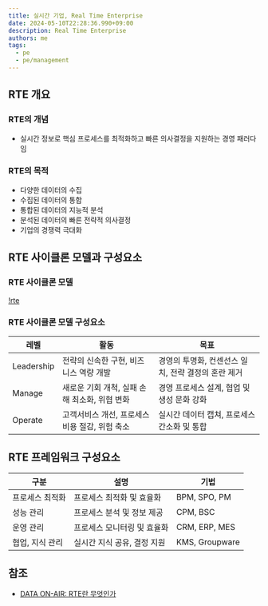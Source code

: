 ```yaml
---
title: 실시간 기업, Real Time Enterprise
date: 2024-05-10T22:28:36.990+09:00
description: Real Time Enterprise
authors: me
tags:
  - pe
  - pe/management
---
```


## RTE 개요

### RTE의 개념

- 실시간 정보로 핵심 프로세스를 최적화하고 빠른 의사결정을 지원하는 경영 패러다임

### RTE의 목적

- 다양한 데이터의 수집
- 수집된 데이터의 통합
- 통합된 데이터의 지능적 분석
- 분석된 데이터의 빠른 전략적 의사결정
- 기업의 경쟁력 극대화

## RTE 사이클론 모델과 구성요소

### RTE 사이클론 모델

[!rte](/img/pe/cyclone-model.webp)

### RTE 사이클론 모델 구성요소

| 레벨       | 활동                                           | 목표                                                |
| ---------- | ---------------------------------------------- | --------------------------------------------------- |
| Leadership | 전략의 신속한 구현, 비즈니스 역량 개발         | 경영의 투명화, 컨센선스 일치, 전략 결정의 혼란 제거 |
| Manage     | 새로운 기회 개척, 실패 손해 최소화, 위협 변화  | 경영 프로세스 설계, 협업 및 생성 문화 강화          |
| Operate    | 고객서비스 개선, 프로세스 비용 절감, 위험 축소 | 실시간 데이터 캡쳐, 프로세스 간소화 및 통합         |

## RTE 프레임워크 구성요소

| 구분            | 설명                        | 기법           |
| --------------- | --------------------------- | -------------- |
| 프로세스 최적화 | 프로세스 최적화 및 효율화   | BPM, SPO, PM   |
| 성능 관리       | 프로세스 분석 및 정보 제공  | CPM, BSC       |
| 운영 관리       | 프로세스 모니터링 및 효율화 | CRM, ERP, MES  |
| 협업, 지식 관리 | 실시간 지식 공유, 결정 지원 | KMS, Groupware |

## 참조

- [DATA ON-AIR: RTE란 무엇인가](https://dataonair.or.kr/db-tech-reference/d-lounge/report/?mod=document&uid=239617)
